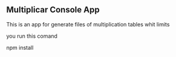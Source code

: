 ## Multiplicar Console App

This is an app for generate files of multiplication tables
whit limits

you run this comand

npm install 
